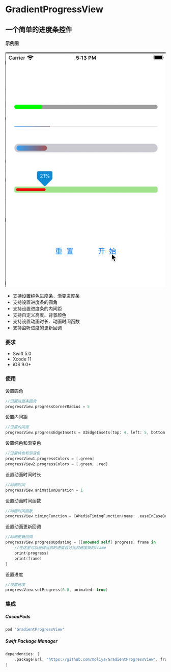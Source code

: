 # GradientProgressView



## 一个简单的进度条控件

####  示例图

![example](example.gif)

- 支持设置纯色进度条、渐变进度条
- 支持设置进度条的圆角
- 支持设置进度条的内间距
- 支持自定义高度、背景颜色
- 支持设置动画时长、动画时间函数
- 支持监听进度的更新回调

### 要求

- Swift 5.0
- Xcode 11
- iOS 9.0+

### 使用

设置圆角

```swift
//设置进度条圆角
progressView.progressCornerRadius = 5
```

设置内间距

```swift
//设置内间距
progressView.progressEdgeInsets = UIEdgeInsets(top: 4, left: 5, bottom: 4, right: 5)
```

设置纯色和渐变色

```swift
//设置纯色和渐变色
progressView1.progressColors = [.green]
progressView2.progressColors = [.green, .red]
```

设置动画时间时长

```swift
//动画时间
progressView.animationDuration = 1
```

设置动画时间函数

```swift
//动画时间函数
progressView.timingFunction = CAMediaTimingFunction(name: .easeInEaseOut)
```

设置动画更新回调

```swift
//动画更新回调
progressView.progressUpdating = {[unowned self] progress, frame in
    //在这里可以获得当前的进度百分比和进度条的frame
    print(progress)
    print(frame)
}
```

设置进度

```swift
//设置进度
progressView.setProgress(0.8, animated: true)
```

### 集成

##### CocoaPods

```ruby
pod 'GradientProgressView'
```

##### Swift Package Manager

```swift
dependencies: [
    .package(url: "https://github.com/moliya/GradientProgressView", from: "1.0.0")
]
```

